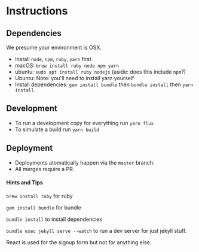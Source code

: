 # Instructions

## Dependencies

We presume your environment is OSX.

* Install `node`, `npm`, `ruby`, `yarn` first
 * macOS: `brew install ruby node npm yarn`
 * ubuntu: `sudo apt install ruby nodejs` (aside: does this include `npm`?)
 * Ubuntu: Note: you'll need to install yarn yourself
* Install dependencies: `gem install bundle` then `bundle install` then `yarn install`

## Development

* To run a development copy for everything run `yarn flux`
* To simulate a build run `yarn build`

## Deployment

* Deployments atomatically happen via the `master` branch.
* All merges require a PR.



<!-- 1. run npm install
2. To start dev environment run: $ `npm run flux`

## Don't edit files from _Sites folder

## _site folder  and it's contents are cleaned on site builds!!
The contents of `_site` are automatically cleaned, by default, when the site is built.

The `_site` folder should only be used as a staging area and to copy files from to your web server.

http://ricostacruz.com/til/relative-paths-in-jekyll.html

http://wolfslittlestore.be/2013/10/rendering-markdown-in-jekyll/

http://stackoverflow.com/questions/21976330/passing-parameters-to-inclusion-in-liquid-templates

http://stackoverflow.com/questions/26855552/jekyll-compiling-seems-way-too-slow


https://docs.shopify.com/themes/liquid/tags/control-flow-tags -->


#### Hints and Tips

`brew install ruby` for ruby

`gem install bundle` for bundle

`bundle install` to install dependencies

`bundle exec jekyll serve --watch` to run a dev server for just jekyll stuff.

React is used for the signup form but not for anything else.
